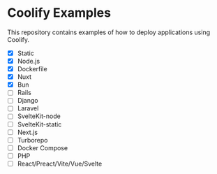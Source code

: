 # Coolify Examples
This repository contains examples of how to deploy applications using Coolify.

- [x] Static
- [x] Node.js
- [x] Dockerfile
- [x] Nuxt
- [x] Bun
- [ ] Rails 
- [ ] Django
- [ ] Laravel
- [ ] SvelteKit-node
- [ ] SvelteKit-static
- [ ] Next.js
- [ ] Turborepo
- [ ] Docker Compose
- [ ] PHP
- [ ] React/Preact/Vite/Vue/Svelte